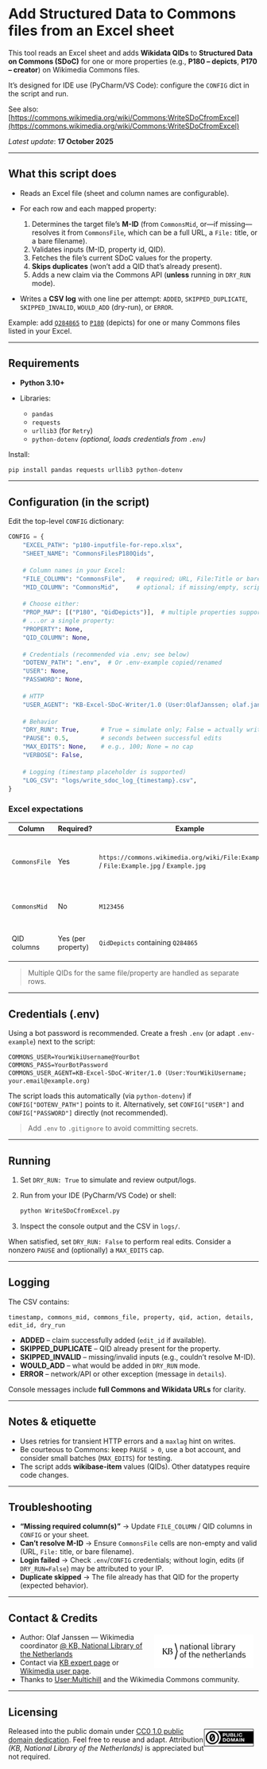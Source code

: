 # Add Structured Data to Commons files from an Excel sheet

This tool reads an Excel sheet and adds **Wikidata QIDs** to **Structured Data on Commons (SDoC)** for one or more properties (e.g., **P180 – depicts**, **P170 – creator**) on Wikimedia Commons files.

It’s designed for IDE use (PyCharm/VS Code): configure the `CONFIG` dict in the script and run.

See also: [https://commons.wikimedia.org/wiki/Commons:WriteSDoCfromExcel](https://commons.wikimedia.org/wiki/Commons:WriteSDoCfromExcel)

*Latest update*: **17 October 2025**

---

## What this script does

* Reads an Excel file (sheet and column names are configurable).
* For each row and each mapped property:

  1. Determines the target file’s **M-ID** (from `CommonsMid`, or—if missing—resolves it from `CommonsFile`, which can be a full URL, a `File:` title, or a bare filename).
  2. Validates inputs (M-ID, property id, QID).
  3. Fetches the file’s current SDoC values for the property.
  4. **Skips duplicates** (won’t add a QID that’s already present).
  5. Adds a new claim via the Commons API (**unless** running in `DRY_RUN` mode).
* Writes a **CSV log** with one line per attempt: `ADDED`, `SKIPPED_DUPLICATE`, `SKIPPED_INVALID`, `WOULD_ADD` (dry-run), or `ERROR`.

Example: add [`Q284865`](https://www.wikidata.org/wiki/Q284865) to [`P180`](https://www.wikidata.org/wiki/Property:P180) (depicts) for one or many Commons files listed in your Excel.

---

## Requirements

* **Python 3.10+**
* Libraries:

  * `pandas`
  * `requests`
  * `urllib3` (for `Retry`)
  * `python-dotenv` *(optional, loads credentials from `.env`)*

Install:

```bash
pip install pandas requests urllib3 python-dotenv
```

---

## Configuration (in the script)

Edit the top-level `CONFIG` dictionary:

```python
CONFIG = {
    "EXCEL_PATH": "p180-inputfile-for-repo.xlsx",
    "SHEET_NAME": "CommonsFilesP180Qids",

    # Column names in your Excel:
    "FILE_COLUMN": "CommonsFile",   # required; URL, File:Title or bare filename
    "MID_COLUMN": "CommonsMid",     # optional; if missing/empty, script resolves from CommonsFile

    # Choose either:
    "PROP_MAP": [("P180", "QidDepicts")],  # multiple properties supported, e.g. [("P180","QidDepicts"), ("P170","QidCreator")]
    # ...or a single property:
    "PROPERTY": None,
    "QID_COLUMN": None,

    # Credentials (recommended via .env; see below)
    "DOTENV_PATH": ".env",  # Or .env-example copied/renamed
    "USER": None,
    "PASSWORD": None,

    # HTTP
    "USER_AGENT": "KB-Excel-SDoC-Writer/1.0 (User:OlafJanssen; olaf.janssen@kb.nl)",

    # Behavior
    "DRY_RUN": True,      # True = simulate only; False = actually write to Commons
    "PAUSE": 0.5,         # seconds between successful edits
    "MAX_EDITS": None,    # e.g., 100; None = no cap
    "VERBOSE": False,

    # Logging (timestamp placeholder is supported)
    "LOG_CSV": "logs/write_sdoc_log_{timestamp}.csv",
}
```

### Excel expectations

| Column        | Required?          | Example                                                                                    | Notes                                             |
| ------------- | ------------------ | ------------------------------------------------------------------------------------------ | ------------------------------------------------- |
| `CommonsFile` | Yes                | `https://commons.wikimedia.org/wiki/File:Example.jpg` / `File:Example.jpg` / `Example.jpg` | Used to resolve M-ID when `CommonsMid` is missing |
| `CommonsMid`  | No                 | `M123456`                                                                                  | If present and valid, used directly               |
| QID columns   | Yes (per property) | `QidDepicts` containing `Q284865`                                                          | One QID per row; map via `PROP_MAP`               |

> Multiple QIDs for the same file/property are handled as separate rows.

---

## Credentials (.env)

Using a bot password is recommended. Create a fresh `.env` (or adapt `.env-example`) next to the script:

```env
COMMONS_USER=YourWikiUsername@YourBot
COMMONS_PASS=YourBotPassword
COMMONS_USER_AGENT=KB-Excel-SDoC-Writer/1.0 (User:YourWikiUsername; your.email@example.org)
```

The script loads this automatically (via `python-dotenv`) if `CONFIG["DOTENV_PATH"]` points to it.
Alternatively, set `CONFIG["USER"]` and `CONFIG["PASSWORD"]` directly (not recommended).

> Add `.env` to `.gitignore` to avoid committing secrets.

---

## Running

1. Set `DRY_RUN: True` to simulate and review output/logs.
2. Run from your IDE (PyCharm/VS Code) or shell:

   ```bash
   python WriteSDoCfromExcel.py
   ```
3. Inspect the console output and the CSV in `logs/`.

When satisfied, set `DRY_RUN: False` to perform real edits. Consider a nonzero `PAUSE` and (optionally) a `MAX_EDITS` cap.

---

## Logging

The CSV contains:

```
timestamp, commons_mid, commons_file, property, qid, action, details, edit_id, dry_run
```

* **ADDED** – claim successfully added (`edit_id` if available).
* **SKIPPED_DUPLICATE** – QID already present for the property.
* **SKIPPED_INVALID** – missing/invalid inputs (e.g., couldn’t resolve M-ID).
* **WOULD_ADD** – what would be added in `DRY_RUN` mode.
* **ERROR** – network/API or other exception (message in `details`).

Console messages include **full Commons and Wikidata URLs** for clarity.

---

## Notes & etiquette

* Uses retries for transient HTTP errors and a `maxlag` hint on writes.
* Be courteous to Commons: keep `PAUSE > 0`, use a bot account, and consider small batches (`MAX_EDITS`) for testing.
* The script adds **wikibase-item** values (QIDs). Other datatypes require code changes.

---

## Troubleshooting

* **“Missing required column(s)”** → Update `FILE_COLUMN` / QID columns in `CONFIG` or your sheet.
* **Can’t resolve M-ID** → Ensure `CommonsFile` cells are non-empty and valid (URL, `File:` title, or bare filename).
* **Login failed** → Check `.env`/`CONFIG` credentials; without login, edits (if `DRY_RUN=False`) may be attributed to your IP.
* **Duplicate skipped** → The file already has that QID for the property (expected behavior).

---

## Contact & Credits

<img src="../media/icon_kb2.png" width="200" style="margin:4px 10px 10px 0;" align="right"/>

* Author: Olaf Janssen — Wikimedia coordinator [@ KB, National Library of the Netherlands](https://www.kb.nl)
* Contact via [KB expert page](https://www.kb.nl/over-ons/experts/olaf-janssen) or [Wikimedia user page](https://commons.wikimedia.org/wiki/User:OlafJanssen).
* Thanks to [User:Multichill](https://commons.wikimedia.org/wiki/User:Multichill) and the Wikimedia Commons community.

---

## Licensing

<img src="../media/icon_cc0.png" width="100" style="margin:4px 10px 10px 0;" align="right"/>

Released into the public domain under [CC0 1.0 public domain dedication](LICENSE). Feel free to reuse and adapt. Attribution *(KB, National Library of the Netherlands)* is appreciated but not required.

